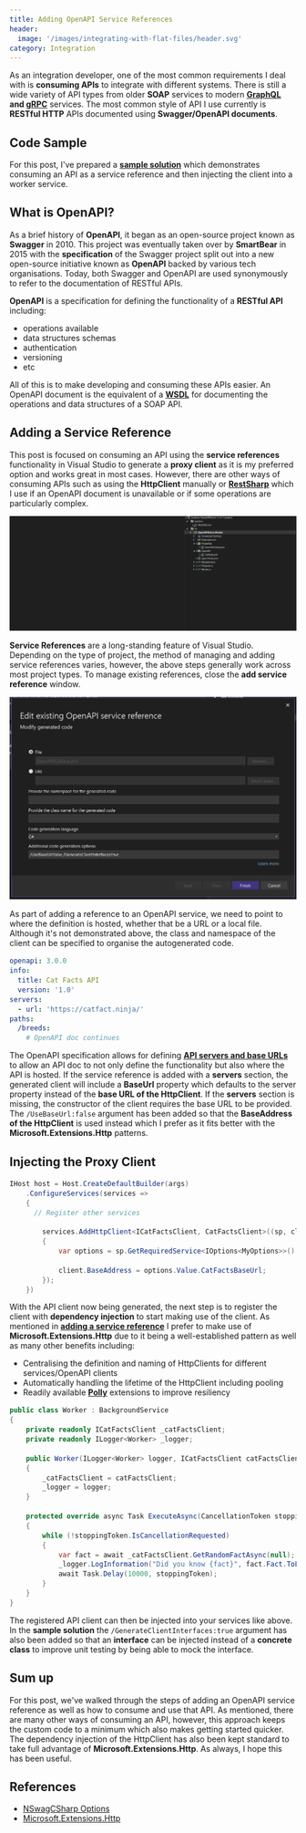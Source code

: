 ```yaml
---
title: Adding OpenAPI Service References
header:
  image: '/images/integrating-with-flat-files/header.svg'
category: Integration
---
```


As an integration developer, one of the most common requirements I deal with is **consuming APIs** to integrate with different systems. There is still a wide variety of API types from older **SOAP** services to modern **[GraphQL](https://graphql.org/) and [gRPC](https://grpc.io/)** services. The most common style of API I use currently is **RESTful HTTP** APIs documented using **Swagger/OpenAPI documents**.

## Code Sample

For this post, I've prepared a **[sample solution](https://github.com/milkyware/blog-integrating-with-flat-files)** which demonstrates consuming an API as a service reference and then injecting the client into a worker service.

## What is OpenAPI?

As a brief history of **OpenAPI**, it began as an open-source project known as **Swagger** in 2010. This project was eventually taken over by **SmartBear** in 2015 with the **specification** of the Swagger project split out into a new open-source initiative known as **OpenAPI** backed by various tech organisations. Today, both Swagger and OpenAPI are used synonymously to refer to the documentation of RESTful APIs.

**OpenAPI** is a specification for defining the functionality of a **RESTful API** including:

- operations available
- data structures schemas
- authentication
- versioning
- etc

All of this is to make developing and consuming these APIs easier. An OpenAPI document is the equivalent of a **[WSDL](https://www.soapui.org/docs/soap-and-wsdl/working-with-wsdls/)** for documenting the operations and data structures of a SOAP API.

## Adding a Service Reference

This post is focused on consuming an API using the **service references** functionality in Visual Studio to generate a **proxy client** as it is my preferred option and works great in most cases. However, there are other ways of consuming APIs such as using the **HttpClient** manually or **[RestSharp](https://restsharp.dev/)** which I use if an OpenAPI document is unavailable or if some operations are particularly complex.

![image1](/images/adding-openapi-service-references/image1.gif)

**Service References** are a long-standing feature of Visual Studio. Depending on the type of project, the method of managing and adding service references varies, however, the above steps generally work across most project types. To manage existing references, close the **add service reference** window.

![image2](/images/adding-openapi-service-references/image2.png)

As part of adding a reference to an OpenAPI service, we need to point to where the definition is hosted, whether that be a URL or a local file. Although it's not demonstrated above, the class and namespace of the client can be specified to organise the autogenerated code.

``` yaml
openapi: 3.0.0
info:
  title: Cat Facts API
  version: '1.0'
servers: 
  - url: 'https://catfact.ninja/'
paths:
  /breeds:
    # OpenAPI doc continues
```

The OpenAPI specification allows for defining **[API servers and base URLs](https://swagger.io/docs/specification/api-host-and-base-path/)** to allow an API doc to not only define the functionality but also where the API is hosted. If the service reference is added with a **servers** section, the generated client will include a **BaseUrl** property which defaults to the server property instead of the **base URL of the HttpClient**. If the **servers** section is missing, the constructor of the client requires the base URL to be provided. The `/UseBaseUrl:false` argument has been added so that the **BaseAddress of the HttpClient** is used instead which I prefer as it fits better with the **Microsoft.Extensions.Http** patterns.

## Injecting the Proxy Client

``` cs
IHost host = Host.CreateDefaultBuilder(args)
    .ConfigureServices(services =>
    {
      // Register other services

        services.AddHttpClient<ICatFactsClient, CatFactsClient>((sp, client) =>
        {
            var options = sp.GetRequiredService<IOptions<MyOptions>>();

            client.BaseAddress = options.Value.CatFactsBaseUrl;
        });
    })
```

With the API client now being generated, the next step is to register the client with **dependency injection** to start making use of the client. As mentioned in **[adding a service reference](#adding-a-service-reference)** I prefer to make use of **Microsoft.Extensions.Http** due to it being a well-established pattern as well as many other benefits including:

- Centralising the definition and naming of HttpClients for different services/OpenAPI clients
- Automatically handling the lifetime of the HttpClient including pooling
- Readily available **[Polly](https://thepollyproject.azurewebsites.net/)** extensions to improve resiliency

``` csharp
public class Worker : BackgroundService
{
    private readonly ICatFactsClient _catFactsClient;
    private readonly ILogger<Worker> _logger;

    public Worker(ILogger<Worker> logger, ICatFactsClient catFactsClient)
    {
        _catFactsClient = catFactsClient;
        _logger = logger;
    }

    protected override async Task ExecuteAsync(CancellationToken stoppingToken)
    {
        while (!stoppingToken.IsCancellationRequested)
        {
            var fact = await _catFactsClient.GetRandomFactAsync(null);
            _logger.LogInformation("Did you know {fact}", fact.Fact.ToLower());
            await Task.Delay(10000, stoppingToken);
        }
    }
}
```

The registered API client can then be injected into your services like above. In the **sample solution** the `/GenerateClientInterfaces:true` argument has also been added so that an **interface** can be injected instead of a **concrete class** to improve unit testing by being able to mock the interface.

## Sum up

For this post, we've walked through the steps of adding an OpenAPI service reference as well as how to consume and use that API. As mentioned, there are many other ways of consuming an API, however, this approach keeps the custom code to a minimum which also makes getting started quicker. The dependency injection of the HttpClient has also been kept standard to take full advantage of **Microsoft.Extensions.Http**. As always, I hope this has been useful.

## References

- [NSwagCSharp Options](https://github.com/RicoSuter/NSwag/blob/3b2caca252317f769e6b473d87c28aabfd3b3e1e/src/NSwag.Commands/Commands/CodeGeneration/OpenApiToCSharpClientCommand.cs#L49)
- [Microsoft.Extensions.Http](https://learn.microsoft.com/en-us/dotnet/architecture/microservices/implement-resilient-applications/use-httpclientfactory-to-implement-resilient-http-requests)
